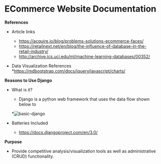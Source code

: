 
# ECommerce Website Documentation

**References**

* Article links</br>
  * https://acquire.io/blog/problems-solutions-ecommerce-faces/</br>
  * https://retailnext.net/en/blog/the-influence-of-database-in-the-retail-industry/</br>
  * http://archive.ics.uci.edu/ml/machine-learning-databases/00352/</br>

* Data Visualization References</br>
  *https://mdbootstrap.com/docs/jquery/javascript/charts/</br>

**Reasons to Use Django**</br>
* What is it? </br>
  * Django is a python web framework that uses the data flow shown below to </br>

  *![basic-django](https://user-images.githubusercontent.com/47117122/78516764-99955f80-776f-11ea-9eff-3eddbe685732.png)

* Batteries Included
  * https://docs.djangoproject.com/en/3.0/

**Purpose**
  * Provide competitive analysis/visualization tools as well as administrative (CRUD) functionality.
